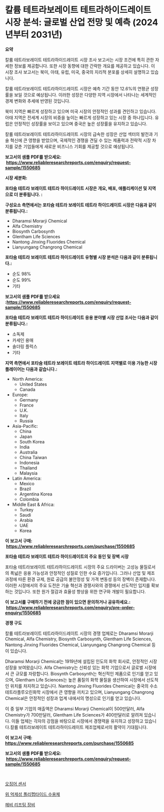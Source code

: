 <p><h1>칼륨 테트라보레이트 테트라하이드레이트 시장 분석: 글로벌 산업 전망 및 예측 (2024년부터 2031년)</h1></p><p><strong>요약</strong></p>
<p><p>칼륨 테트라보레이트 테트라하이드레이트 시장 조사 보고서는 시장 조건에 특히 관한 자세한 정보를 제공합니다. 또한 시장 동향에 대한 간략한 개요를 제공하고 있습니다. 이 시장 조사 보고서는 북미, 아태, 유럽, 미국, 중국의 지리적 분포를 상세히 설명하고 있습니다.</p><p>칼륨 테트라보레이트 테트라하이드레이트 시장은 예측 기간 동안 12.6%의 연평균 성장률을 보일 것으로 예상됩니다. 이러한 성장은 다양한 지역 시장에서 나타나는 세계적인 경제 변화와 추세에 반영된 것입니다.</p><p>북미 지역은 빠르게 성장하고 있으며 미국 시장의 안정적인 성과를 견인하고 있습니다. 아태 지역은 전세계 시장의 비중을 높이는 빠르게 성장하고 있는 시장 중 하나입니다. 유럽은 안정적인 성장률을 보이고 있으며 중국은 높은 성장률을 유지하고 있습니다.</p><p>칼륨 테트라보레이트 테트라하이드레이트 시장의 급속한 성장은 산업 섹터의 발전과 기술 혁신에 큰 영향을 받았으며, 국제적인 경쟁을 견딜 수 있는 제품력과 전략적 시장 차지를 갖춘 기업들에게 새로운 비즈니스 기회를 제공할 것으로 예상됩니다.</p></p>
<p><strong>보고서의 샘플 PDF를 받으세요: &nbsp;<a href="https://www.reliableresearchreports.com/enquiry/request-sample/1550685">https://www.reliableresearchreports.com/enquiry/request-sample/1550685</a></strong></p>
<p><strong>시장 세분화:</strong></p>
<p><strong> 포타슘 테트라 보레이트 테트라 하이드레이트 시장은 개요, 배포, 애플리케이션 및 지역으로 더 분류됩니다. :</strong></p>
<p><strong>구성요소 측면에서는 포타슘 테트라 보레이트 테트라 하이드레이트 시장은 다음과 같이 분류됩니다.:</strong></p>
<p><ul><li>Dharamsi Morarji Chemical</li><li>Alfa Chemistry</li><li>Biosynth Carbosynth</li><li>Glentham Life Sciences</li><li>Nantong Jinxing Fluorides Chemical</li><li>Lianyungang Changrong Chemical</li></ul></p>
<p><strong> 포타슘 테트라 보레이트 테트라 하이드레이트 유형별 시장 분석은 다음과 같이 분류됩니다.:</strong></p>
<p><ul><li>순도 98%</li><li>순도 99%</li><li>기타</li></ul></p>
<p><strong>보고서의 샘플 PDF를 받으세요 :<a href="https://www.reliableresearchreports.com/enquiry/request-sample/1550685">https://www.reliableresearchreports.com/enquiry/request-sample/1550685</a></strong></p>
<p><strong> 포타슘 테트라 보레이트 테트라 하이드레이트 응용 분야별 시장 산업 조사는 다음과 같이 분류됩니다.:</strong></p>
<p><ul><li>소독제</li><li>카세인 용매</li><li>솔더링 플럭스</li><li>기타</li></ul></p>
<p><strong>지역 측면에서 포타슘 테트라 보레이트 테트라 하이드레이트 지역별로 이용 가능한 시장 플레이어는 다음과 같습니다.:</strong></p>
<p><ul>
    <li>
        North America:
        <ul>
            <li>United States</li>
            <li>Canada</li>
        </ul>
    </li>
    <li>
        Europe:
        <ul>
            <li>Germany</li>
            <li>France</li>
            <li>U.K.</li>
            <li>Italy</li>
            <li>Russia</li>
        </ul>
    </li>
    <li>
        Asia-Pacific:
        <ul>
            <li>China</li>
            <li>Japan</li>
            <li>South Korea</li>
            <li>India</li>
            <li>Australia</li>
            <li>China Taiwan</li>
            <li>Indonesia</li>
            <li>Thailand</li>
            <li>Malaysia</li>
        </ul>
    </li>
    <li>
        Latin America:
        <ul>
            <li>Mexico</li>
            <li>Brazil</li>
            <li>Argentina Korea</li>
            <li>Colombia</li>
        </ul>
    </li>
    <li>
        Middle East & Africa:
        <ul>
            <li>Turkey</li>
            <li>Saudi</li>
            <li>Arabia</li>
            <li>UAE</li>
            <li>Korea</li>
        </ul>
    </li>
    </ul></p>
<p><strong>이 보고서 구매: &nbsp;<a href="https://www.reliableresearchreports.com/purchase/1550685">https://www.reliableresearchreports.com/purchase/1550685</a></strong></p>
<p><strong>포타슘 테트라 보레이트 테트라 하이드레이트의 주요 동인 및 장벽 시장</strong></p>
<p><p>포타슘 테트라보레이트 테트라하이드레이트 시장의 주요 드라이버는 고성능 물질로서의 폭넓은 응용 가능성과 안정적인 성질로 인한 수요 증가입니다. 그러나 산업 및 제조 과정에 따른 환경 규제, 원료 공급의 불안정성 및 가격 변동성 등의 장벽이 존재합니다. 이러한 시장에서의 주요 도전은 기술 혁신과 경쟁사와의 경쟁에서 선도적인 입지를 확보하는 것입니다. 또한 원가 절감과 효율성 향상을 위한 연구와 개발이 필요합니다.</p></p>
<p><strong>이 보고서를 구매하기 전에 궁금한 점이 있으면 문의하거나 공유하세요.: &nbsp;<a href="https://www.reliableresearchreports.com/enquiry/pre-order-enquiry/1550685">https://www.reliableresearchreports.com/enquiry/pre-order-enquiry/1550685</a></strong></p>
<p><strong>경쟁 구도</strong></p>
<p><p>칼륨 테트라보레이트 테트라하이드레이트 시장의 경쟁 업체로는 Dharamsi Morarji Chemical, Alfa Chemistry, Biosynth Carbosynth, Glentham Life Sciences, Nantong Jinxing Fluorides Chemical, Lianyungang Changrong Chemical 등이 있습니다.</p><p>Dharamsi Morarji Chemical는 1919년에 설립된 인도의 화학 회사로, 안정적인 시장 성장을 보여왔습니다. Alfa Chemistry는 신뢰성 있는 화학 기업으로서 글로벌 시장에서 큰 규모를 자랑합니다. Biosynth Carbosynth는 혁신적인 제품으로 인기를 얻고 있으며, Glentham Life Sciences는 높은 품질의 화학 물질을 생산하여 시장에서 선도적인 위치를 차지하고 있습니다. Nantong Jinxing Fluorides Chemical는 중국의 수소 테트라플루오린화학 시장에서 큰 영향을 끼치고 있으며, Lianyungang Changrong Chemical은 안정적인 성장과 업계 내에서의 명성으로 인기를 얻고 있습니다. </p><p>이 중 일부 기업의 매출액은 Dharamsi Morarji Chemical이 500만달러, Alfa Chemistry가 700만달러, Glentham Life Sciences가 400만달러로 알려져 있습니다. 이들 업체는 각자의 강점을 바탕으로 시장에서 경쟁력을 유지하고 성장하고 있습니다.칼륨 테트라보레이트 테트라하이드레이트 제조업체로서의 활약이 기대됩니다.</p></p>
<p><strong>이 보고서 구매: &nbsp; <a href="https://www.reliableresearchreports.com/purchase/1550685">https://www.reliableresearchreports.com/purchase/1550685</a></strong></p>
<p><strong>보고서의 샘플 PDF를 받으세요: &nbsp;<a href="https://www.reliableresearchreports.com/enquiry/request-sample/1550685">https://www.reliableresearchreports.com/enquiry/request-sample/1550685</a></strong><strong></strong></p>
<p>&nbsp;</p>
<p><p><a href="https://github.com/Madalyell456456/Market-Research-Report-List-1/blob/main/73214346225.md">오징어 센서</a></p><p><a href="https://github.com/lzrvbyqzftro57/Market-Research-Report-List-1/blob/main/67350176223.md">위 억제성 폴리펩타이드 수용체</a></p><p><a href="https://github.com/vs019sa3m8x/Market-Research-Report-List-1/blob/main/99332456224.md">헤비 리프팅 장비</a></p></p>